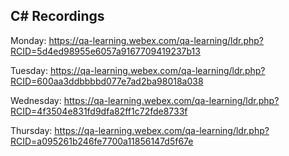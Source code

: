 ## C# Recordings

Monday: https://qa-learning.webex.com/qa-learning/ldr.php?RCID=5d4ed98955e6057a9167709419237b13

Tuesday: https://qa-learning.webex.com/qa-learning/ldr.php?RCID=600aa3ddbbbbd077e7ad2ba98018a038

Wednesday: https://qa-learning.webex.com/qa-learning/ldr.php?RCID=4f3504e831fd9dfa82ff1c72fde8733f

Thursday: https://qa-learning.webex.com/qa-learning/ldr.php?RCID=a095261b246fe7700a11856147d5f67e
